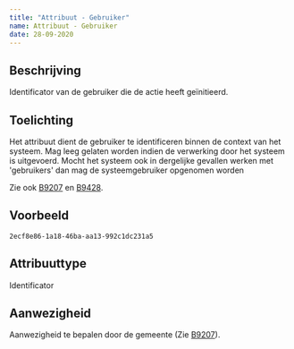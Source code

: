 ```yaml
---
title: "Attribuut - Gebruiker"
name: Attribuut - Gebruiker
date: 28-09-2020
---
```


## Beschrijving
Identificator van de gebruiker die de actie heeft geïnitieerd.

## Toelichting
Het attribuut dient de gebruiker te identificeren binnen de context van het systeem.
Mag leeg gelaten worden indien de verwerking door het systeem is uitgevoerd. Mocht het systeem ook in dergelijke gevallen werken met 'gebruikers' dan mag de systeemgebruiker opgenomen worden

Zie ook [B9207](../../achtergronddocumentatie/ontwerp/artefacten/9207.md) en [B9428](../../achtergronddocumentatie/ontwerp/artefacten/9428.md).

## Voorbeeld
`2ecf8e86-1a18-46ba-aa13-992c1dc231a5`

## Attribuuttype
Identificator

## Aanwezigheid
Aanwezigheid te bepalen door de gemeente (Zie [B9207](../../achtergronddocumentatie/ontwerp/artefacten/9207.md)).
